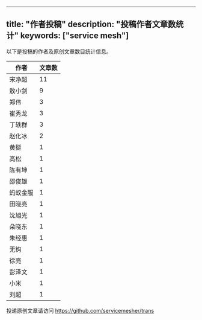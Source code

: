 
---
title: "作者投稿"
description: "投稿作者文章数统计"
keywords: ["service mesh"]
---

以下是投稿的作者及原创文章数目统计信息。

| 作者 | 文章数 |
| ---- | ---- |
|宋净超 | 11|
|敖小剑 | 9|
|郑伟 | 3|
|崔秀龙 | 3|
|丁轶群 | 3|
|赵化冰 | 2|
|黄挺 | 1|
|高松 | 1|
|陈有坤 | 1|
|邵俊雄 | 1|
|蚂蚁金服 | 1|
|田晓亮 | 1|
|沈旭光 | 1|
|朵晓东 | 1|
|朱经惠 | 1|
|无钩 | 1|
|徐亮 | 1|
|彭泽文 | 1|
|小米 | 1|
|刘超 | 1|
投递原创文章请访问 https://github.com/servicemesher/trans
